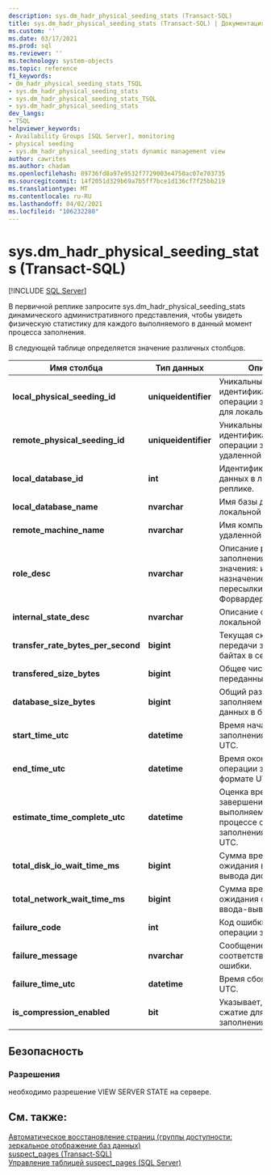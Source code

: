 ```yaml
---
description: sys.dm_hadr_physical_seeding_stats (Transact-SQL)
title: sys.dm_hadr_physical_seeding_stats (Transact-SQL) | Документация Майкрософт
ms.custom: ''
ms.date: 03/17/2021
ms.prod: sql
ms.reviewer: ''
ms.technology: system-objects
ms.topic: reference
f1_keywords:
- dm_hadr_physical_seeding_stats_TSQL
- sys.dm_hadr_physical_seeding_stats
- sys.dm_hadr_physical_seeding_stats_TSQL
- sys.dm_hadr_physical_seeding_stats
dev_langs:
- TSQL
helpviewer_keywords:
- Availability Groups [SQL Server], monitoring
- physical seeding
- sys.dm_hadr_physical_seeding_stats dynamic management view
author: cawrites
ms.author: chadam
ms.openlocfilehash: 89736fd8a97e9532f7729003e4750ac07e703735
ms.sourcegitcommit: 14f2051d329b69a7b5ff7bce1d136cf7f25bb219
ms.translationtype: MT
ms.contentlocale: ru-RU
ms.lasthandoff: 04/02/2021
ms.locfileid: "106232280"
---
```

# <a name="sysdm_hadr_physical_seeding_stats-transact-sql"></a>sys.dm_hadr_physical_seeding_stats (Transact-SQL)
[!INCLUDE [SQL Server](../../includes/applies-to-version/sqlserver.md)]

В первичной реплике запросите sys.dm_hadr_physical_seeding_stats динамического административного представления, чтобы увидеть физическую статистику для каждого выполняемого в данный момент процесса заполнения.

В следующей таблице определяется значение различных столбцов.  
  
|Имя столбца|Тип данных|Описание|  
|-----------------|---------------|-----------------|  
|**local_physical_seeding_id**|**uniqueidentifier**|Уникальный идентификатор этой операции заполнения для локальной реплики.|  
|**remote_physical_seeding_id**|**uniqueidentifier**|Уникальный идентификатор этой операции заполнения на удаленной реплике.|  
|**local_database_id**|**int**|Идентификатор базы данных в локальной реплике.|  
|**local_database_name**|**nvarchar**|Имя базы данных в локальной реплике. |
|**remote_machine_name**|**nvarchar**|Имя компьютера удаленной реплики.|  
|**role_desc**|**nvarchar**|Описание роли заполнения. (доступные значения: источник, назначение, сервер пересылки, Форвардердестинатион)|
|**internal_state_desc**|**nvarchar**|Описание состояния локальной реплики.|
|**transfer_rate_bytes_per_second**|**bigint**|Текущая скорость передачи заполнения (в байтах в секунду).|
|**transfered_size_bytes**|**bigint**|Общее число уже переданных байтов.|
|**database_size_bytes**|**bigint**|Общий размер заполняемой базы данных в байтах.|
|**start_time_utc**|**datetime**|Время начала операции заполнения в формате UTC.|
|**end_time_utc**|**datetime**|Время окончания операции заполнения в формате UTC.|
|**estimate_time_complete_utc**|**datetime**|Оценка времени завершения для выполняемой в процессе операции заполнения в формате UTC.|
|**total_disk_io_wait_time_ms**|**bigint**|Сумма времени ожидания ввода-вывода диска в мс.|
|**total_network_wait_time_ms**|**bigint**|Сумма времени ожидания сетевого ввода-вывода в мс.|
|**failure_code**|**int**|Код ошибки для операции заполнения.|
|**failure_message**|**nvarchar**|Сообщение, соответствующее коду ошибки.|
|**failure_time_utc**|**datetime**|Время сбоя в формате UTC.|
|**is_compression_enabled**|**bit**|Указывает, включено ли сжатие для операции заполнения.|
  
## <a name="security"></a>Безопасность  
  
### <a name="permissions"></a>Разрешения  
 необходимо разрешение VIEW SERVER STATE на сервере.  
  
## <a name="see-also"></a>См. также:  
 [Автоматическое восстановление страниц (группы доступности: зеркальное отображение баз данных)](../../sql-server/failover-clusters/automatic-page-repair-availability-groups-database-mirroring.md)   
 [suspect_pages &#40;Transact-SQL&#41;](../../relational-databases/system-tables/suspect-pages-transact-sql.md)   
 [Управление таблицей suspect_pages (SQL Server)](../../relational-databases/backup-restore/manage-the-suspect-pages-table-sql-server.md)  
  